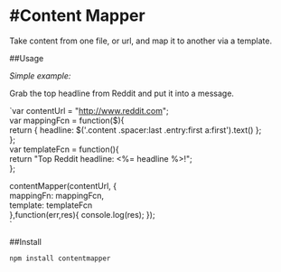 #Content Mapper
===============

Take content from one file, or url, and map it to another via a template.

##Usage

*Simple example:*  

Grab the top headline from Reddit and put it into a message.

`var contentUrl = "http://www.reddit.com";  
var mappingFcn = function($){  
  return { headline: $('.content .spacer:last .entry:first a:first').text() };  
};  
var templateFcn = function(){  
  return "Top Reddit headline: <%= headline %>!";  
};  

contentMapper(contentUrl, {  
  mappingFn: mappingFcn,  
  template: templateFcn  
},function(err,res){ console.log(res); });  
`
  

##Install

`npm install contentmapper`  



